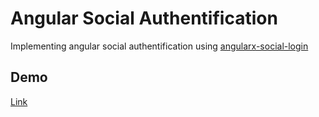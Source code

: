 # Angular Social Authentification
Implementing angular social authentification using [angularx-social-login](https://github.com/abacritt/angularx-social-login) 

## Demo
[Link](https://djalilh.github.io/angular-social-authentification/)



